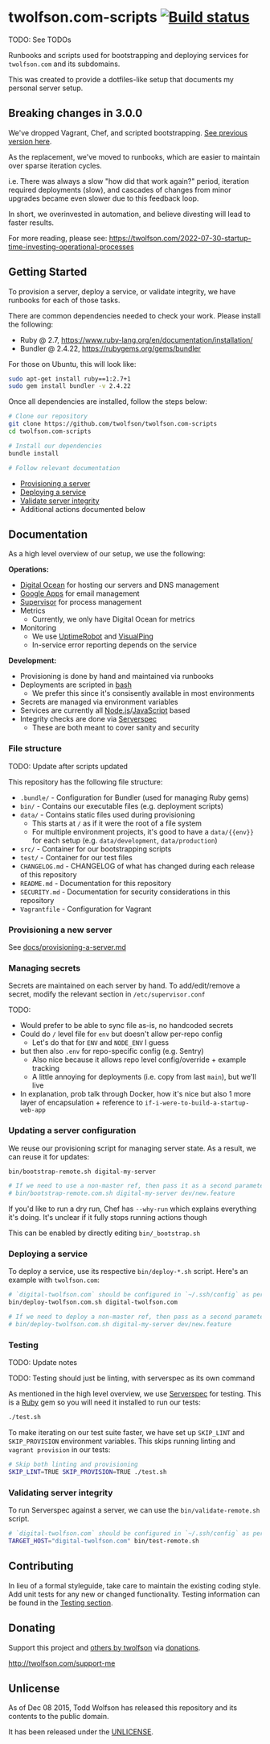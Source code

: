 # twolfson.com-scripts [![Build status](https://travis-ci.org/twolfson/twolfson.com-scripts.png?branch=master)](https://travis-ci.org/twolfson/twolfson.com-scripts)

TODO: See TODOs

Runbooks and scripts used for bootstrapping and deploying services for `twolfson.com` and its subdomains.

This was created to provide a dotfiles-like setup that documents my personal server setup.

## Breaking changes in 3.0.0
We've dropped Vagrant, Chef, and scripted bootstrapping. [See previous version here](https://github.com/twolfson/twolfson.com-scripts/tree/2.44.0).

As the replacement, we've moved to runbooks, which are easier to maintain over sparse iteration cycles.

i.e. There was always a slow "how did that work again?" period, iteration required deployments (slow), and cascades of changes from minor upgrades became even slower due to this feedback loop.

In short, we overinvested in automation, and believe divesting will lead to faster results.

For more reading, please see: https://twolfson.com/2022-07-30-startup-time-investing-operational-processes

## Getting Started
To provision a server, deploy a service, or validate integrity, we have runbooks for each of those tasks.

There are common dependencies needed to check your work. Please install the following:

- Ruby @ 2.7, https://www.ruby-lang.org/en/documentation/installation/
- Bundler @ 2.4.22, https://rubygems.org/gems/bundler

For those on Ubuntu, this will look like:

```bash
sudo apt-get install ruby==1:2.7+1
sudo gem install bundler -v 2.4.22
```

Once all dependencies are installed, follow the steps below:

```bash
# Clone our repository
git clone https://github.com/twolfson/twolfson.com-scripts
cd twolfson.com-scripts

# Install our dependencies
bundle install

# Follow relevant documentation
```

- [Provisioning a server](docs/provisioning-a-server.md)
- [Deploying a service](#deploying-a-service)
- [Validate server integrity](#validating-server-integrity)
- Additional actions documented below

## Documentation
As a high level overview of our setup, we use the following:

**Operations:**

- [Digital Ocean][] for hosting our servers and DNS management
- [Google Apps][] for email management
- [Supervisor][] for process management
- Metrics
    - Currently, we only have Digital Ocean for metrics
- Monitoring
    - We use [UptimeRobot][] and [VisualPing][]
    - In-service error reporting depends on the service

[Digital Ocean]: http://digitalocean.com/
[Google Apps]: https://apps.google.com/
[Supervisor]: https://github.com/Supervisor/supervisor
[UptimeRobot]: https://uptimerobot.com/
[VisualPing]: https://visualping.io/

**Development:**

- Provisioning is done by hand and maintained via runbooks
- Deployments are scripted in [bash][]
    - We prefer this since it's consisently available in most environments
- Secrets are managed via environment variables
- Services are currently all [Node.js][]/[JavaScript][] based
- Integrity checks are done via [Serverspec][]
    - These are both meant to cover sanity and security

[bash]: https://www.gnu.org/software/bash/
[Node.js]: https://nodejs.org/
[JavaScript]: https://en.wikipedia.org/wiki/JavaScript
[Serverspec]: http://serverspec.org/

### File structure
TODO: Update after scripts updated

This repository has the following file structure:

- `.bundle/` - Configuration for Bundler (used for managing Ruby gems)
- `bin/` - Contains our executable files (e.g. deployment scripts)
- `data/` - Contains static files used during provisioning
    - This starts at `/` as if it were the root of a file system
    - For multiple environment projects, it's good to have a `data/{{env}}` for each setup (e.g. `data/development`, `data/production`)
- `src/` - Container for our bootstrapping scripts
- `test/` - Container for our test files
- `CHANGELOG.md` - CHANGELOG of what has changed during each release of this repository
- `README.md` - Documentation for this repository
- `SECURITY.md` - Documentation for security considerations in this repository
- `Vagrantfile` - Configuration for Vagrant

### Provisioning a new server
See [docs/provisioning-a-server.md](docs/provisioning-a-server.md)

### Managing secrets
Secrets are maintained on each server by hand. To add/edit/remove a secret, modify the relevant section in `/etc/supervisor.conf`

TODO:
- Would prefer to be able to sync file as-is, no handcoded secrets
- Could do `/` level file for `env` but doesn't allow per-repo config
    - Let's do that for `ENV` and `NODE_ENV` I guess
- but then also `.env` for repo-specific config (e.g. Sentry)
    - Also nice because it allows repo level config/override + example tracking
    - A little annoying for deployments (i.e. copy from last `main`), but we'll live
- In explanation, prob talk through Docker, how it's nice but also 1 more layer of encapsulation + reference to `if-i-were-to-build-a-startup-web-app`

### Updating a server configuration
We reuse our provisioning script for managing server state. As a result, we can reuse it for updates:

```bash
bin/bootstrap-remote.sh digital-my-server

# If we need to use a non-master ref, then pass it as a second parameter
# bin/bootstrap-remote.com.sh digital-my-server dev/new.feature
```

If you'd like to run a dry run, Chef has `--why-run` which explains everything it's doing. It's unclear if it fully stops running actions though

This can be enabled by directly editing `bin/_bootstrap.sh`

### Deploying a service
To deploy a service, use its respective `bin/deploy-*.sh` script. Here's an example with `twolfson.com`:

```bash
# `digital-twolfson.com` should be configured in `~/.ssh/config` as per provisioning notes
bin/deploy-twolfson.com.sh digital-twolfson.com

# If we need to deploy a non-master ref, then pass as a second parameter
# bin/deploy-twolfson.com.sh digital-my-server dev/new.feature
```

### Testing
TODO: Update notes

TODO: Testing should just be linting, with serverspec as its own command

As mentioned in the high level overview, we use [Serverspec][] for testing. This is a [Ruby][] gem so you will need it installed to run our tests:

```bash
./test.sh
```

To make iterating on our test suite faster, we have set up `SKIP_LINT` and `SKIP_PROVISION` environment variables. This skips running linting and `vagrant provision` in our tests:

```bash
# Skip both linting and provisioning
SKIP_LINT=TRUE SKIP_PROVISION=TRUE ./test.sh
```

[Ruby]: https://www.ruby-lang.org/en/

### Validating server integrity
To run Serverspec against a server, we can use the `bin/validate-remote.sh` script.

```bash
# `digital-twolfson.com` should be configured in `~/.ssh/config` as per provisioning notes
TARGET_HOST="digital-twolfson.com" bin/test-remote.sh
```

## Contributing
In lieu of a formal styleguide, take care to maintain the existing coding style. Add unit tests for any new or changed functionality. Testing information can be found in the [Testing section](#testing).

## Donating
Support this project and [others by twolfson][twolfson-projects] via [donations][twolfson-support-me].

<http://twolfson.com/support-me>

[twolfson-projects]: http://twolfson.com/projects
[twolfson-support-me]: http://twolfson.com/support-me

## Unlicense
As of Dec 08 2015, Todd Wolfson has released this repository and its contents to the public domain.

It has been released under the [UNLICENSE][].

[UNLICENSE]: UNLICENSE
